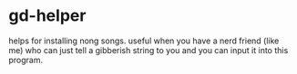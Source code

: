 # gd-helper

helps for installing nong songs. useful when you have a nerd friend (like me) who can just tell a gibberish string to you and you can input it into this program.
